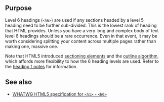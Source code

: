 ## Purpose

Level 6 headings (`<h6>`) are used if any sections headed by a level 5 heading need to be further sub-divided. This is the lowest rank of heading that HTML provides. Unless you have a very long and complex body of text level 6 headings should be a rare occurrence. Even in that event, it may be worth considering splitting your content across multiple pages rather than making one, massive one.

Note that HTML5 introduced [sectioning elements](https://html.spec.whatwg.org/multipage/dom.html#sectioning-content-2) and the [outline algorithm](https://html.spec.whatwg.org/multipage/semantics.html#outlines), which affords more flexibility to how the 6 heading levels are used. Refer to the [heading 1 notes](h1) for information.

## See also

* [WHATWG HTML5 specification for `<h1>` - `<h6>`](https://html.spec.whatwg.org/multipage/semantics.html#the-h1,-h2,-h3,-h4,-h5,-and-h6-elements)
